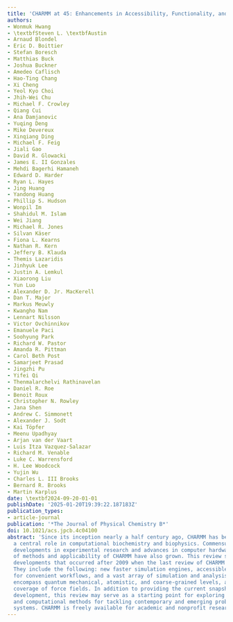 ```yaml
---
title: 'CHARMM at 45: Enhancements in Accessibility, Functionality, and Speed'
authors:
- Wonmuk Hwang
- \textbfSteven L. \textbfAustin
- Arnaud Blondel
- Eric D. Boittier
- Stefan Boresch
- Matthias Buck
- Joshua Buckner
- Amedeo Caflisch
- Hao-Ting Chang
- Xi Cheng
- Yeol Kyo Choi
- Jhih-Wei Chu
- Michael F. Crowley
- Qiang Cui
- Ana Damjanovic
- Yuqing Deng
- Mike Devereux
- Xinqiang Ding
- Michael F. Feig
- Jiali Gao
- David R. Glowacki
- James E. II Gonzales
- Mehdi Bagerhi Hamaneh
- Edward D. Harder
- Ryan L. Hayes
- Jing Huang
- Yandong Huang
- Phillip S. Hudson
- Wonpil Im
- Shahidul M. Islam
- Wei Jiang
- Michael R. Jones
- Silvan Käser
- Fiona L. Kearns
- Nathan R. Kern
- Jeffery B. Klauda
- Themis Lazaridis
- Jinhyuk Lee
- Justin A. Lemkul
- Xiaorong Liu
- Yun Luo
- Alexander D. Jr. MacKerell
- Dan T. Major
- Markus Meuwly
- Kwangho Nam
- Lennart Nilsson
- Victor Ovchinnikov
- Emanuele Paci
- Soohyung Park
- Richard W. Pastor
- Amanda R. Pittman
- Carol Beth Post
- Samarjeet Prasad
- Jingzhi Pu
- Yifei Qi
- Thenmalarchelvi Rathinavelan
- Daniel R. Roe
- Benoit Roux
- Christopher N. Rowley
- Jana Shen
- Andrew C. Simmonett
- Alexander J. Sodt
- Kai Töpfer
- Meenu Upadhyay
- Arjan van der Vaart
- Luis Itza Vazquez-Salazar
- Richard M. Venable
- Luke C. Warrensford
- H. Lee Woodcock
- Yujin Wu
- Charles L. III Brooks
- Bernard R. Brooks
- Martin Karplus
date: \textbf2024-09-20-01-01
publishDate: '2025-01-20T19:39:22.187183Z'
publication_types:
- article-journal
publication: '*The Journal of Physical Chemistry B*'
doi: 10.1021/acs.jpcb.4c04100
abstract: 'Since its inception nearly a half century ago, CHARMM has been playing
  a central role in computational biochemistry and biophysics. Commensurate with the
  developments in experimental research and advances in computer hardware, the range
  of methods and applicability of CHARMM have also grown. This review summarizes major
  developments that occurred after 2009 when the last review of CHARMM was published.
  They include the following: new faster simulation engines, accessible user interfaces
  for convenient workflows, and a vast array of simulation and analysis methods that
  encompass quantum mechanical, atomistic, and coarse-grained levels, as well as extensive
  coverage of force fields. In addition to providing the current snapshot of the CHARMM
  development, this review may serve as a starting point for exploring relevant theories
  and computational methods for tackling contemporary and emerging problems in biomolecular
  systems. CHARMM is freely available for academic and nonprofit research at https://academiccharmm.org/program.'
---
```

